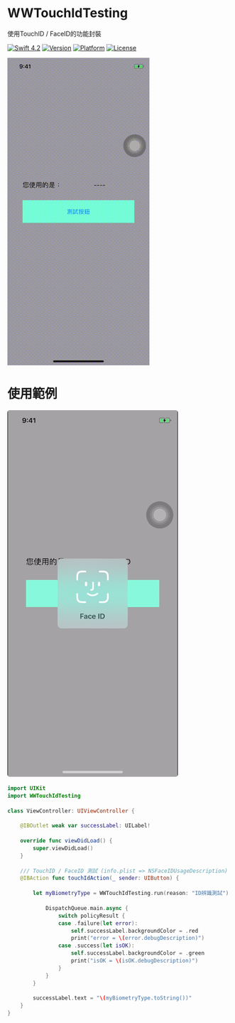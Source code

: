 # WWTouchIdTesting
使用TouchID / FaceID的功能封裝

[![Swift 4.2](https://img.shields.io/badge/Swift-4.2-orange.svg?style=flat)](https://developer.apple.com/swift/) [![Version](https://img.shields.io/cocoapods/v/WWSegmentControl.svg?style=flat)](http://cocoapods.org/pods/WWTouchIdTesting) [![Platform](https://img.shields.io/cocoapods/p/WWSegmentControl.svg?style=flat)](http://cocoapods.org/pods/WWTouchIdTesting) [![License](https://img.shields.io/cocoapods/l/WWSegmentControl.svg?style=flat)](http://cocoapods.org/pods/WWTouchIdTesting)

![使用TouchID / FaceID的功能封裝 (上傳至Cocoapods)](https://raw.githubusercontent.com/William-Weng/WWTouchIdTesting/master/WWTouchIdTesting.gif)

# 使用範例
![IBOutlet](https://raw.githubusercontent.com/William-Weng/WWTouchIdTesting/master/IBOutlet.png)

```swift
import UIKit
import WWTouchIdTesting

class ViewController: UIViewController {

    @IBOutlet weak var successLabel: UILabel!
    
    override func viewDidLoad() {
        super.viewDidLoad()
    }
    
    /// TouchID / FaceID 測試 (info.plist => NSFaceIDUsageDescription)
    @IBAction func touchIdAction(_ sender: UIButton) {
        
        let myBiometryType = WWTouchIdTesting.run(reason: "ID辨識測試") { policyResult in
            
            DispatchQueue.main.async {
                switch policyResult {
                case .failure(let error):
                    self.successLabel.backgroundColor = .red
                    print("error = \(error.debugDescription)")
                case .success(let isOK):
                    self.successLabel.backgroundColor = .green
                    print("isOK = \(isOK.debugDescription)")
                }
            }
        }
        
        successLabel.text = "\(myBiometryType.toString())"
    }
}
```